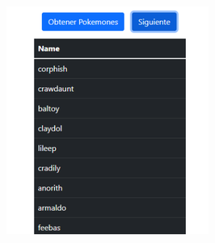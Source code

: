 
<div align="center"> <img src="https://raw.githubusercontent.com/theerudito/React-Redux-Axios-PokeApi/master/public/1.png" width="400px"</img> </div>

